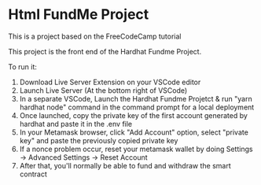 # Html FundMe Project

This is a project based on the FreeCodeCamp tutorial

This project is the front end of the Hardhat Fundme Project.

To run it:

1. Download Live Server Extension on your VSCode editor
2. Launch Live Server (At the bottom right of VSCode)
3. In a separate VSCode, Launch the Hardhat Fundme Projetct & run "yarn hardhat node" command in the command prompt for a local deployment
4. Once launched, copy the private key of the first account generated by hardhat and paste it in the .env file
5. In your Metamask browser, click "Add Account" option, select "private key" and paste the previously copied private key
6. If a nonce problem occur, reset your metamask wallet by doing Settings -> Advanced Settings -> Reset Account
7. After that, you'll normally be able to fund and withdraw the smart contract

